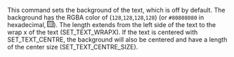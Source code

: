 This command sets the background of the text, which is off by default. The background has the RGBA color of (`128`,`128`,`128`,`128`) (or `#80808080` in hexadecimal, <span style="display: inline-block; width: 12px; height: 12px; background-color: #80808080; border: 1px solid #000;"></span>). The length extends from the left side of the text to the wrap x of the text (SET_TEXT_WRAPX). If the text is centered with SET_TEXT_CENTRE, the background will also be centered and have a length of the center size (SET_TEXT_CENTRE_SIZE).
